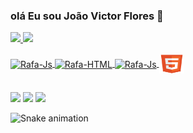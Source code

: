 ### olá Eu sou João Victor Flores 👋

<div>
  <a href="https://github.com/JVFlorees">
  <img height="180em" src="https://github-readme-stats.vercel.app/api?username=JVFlorees&show_icons=true&theme=dark&include_all_commits=true&count_private=true"/>
  <img height="180em" src="https://github-readme-stats.vercel.app/api/top-langs/?username=JVFlorees&layout=compact&langs_count=7&theme=dark"/>
</div>
<div style="display: inline_block"><br>
  <img align="center" alt="Rafa-Js" height="30" width="40" src="https://cdn.jsdelivr.net/gh/devicons/devicon/icons/c/c-original.svg" />
  <img align="center" alt="Rafa-HTML" height="30" width="40" src="https://cdn.jsdelivr.net/gh/devicons/devicon/icons/java/java-original.svg" />
  <img align="center" alt="Rafa-Js" height="30" width="40" src="https://cdn.jsdelivr.net/gh/devicons/devicon/icons/css3/css3-original.svg" />
  <img align="center" alt="Rafa-HTML" height="30" width="40" src="https://raw.githubusercontent.com/devicons/devicon/master/icons/html5/html5-original.svg"> 
</div>

##

<div> 
  <a href="https://www.instagram.com/jvflorees_/" target="_blank"><img src="https://img.shields.io/badge/-Instagram-%23E4405F?style=for-the-badge&logo=instagram&logoColor=white" target="_blank"></a> 
  <a href="https://www.linkedin.com/in/joão-victor-flores-costa-aa769817b/" target="_blank"><img src="https://img.shields.io/badge/-LinkedIn-%230077B5?style=for-the-badge&logo=linkedin&logoColor=white" target="_blank"></a>
  <a href="https://github.com/JVFlorees" target="_blank"><img src="https://img.shields.io/badge/GitHub-100000?style=for-the-badge&logo=github&logoColor=white"target="_blank"></a>
  
   ![Snake animation](https://github.com/JVFlorees/JVFlorees/blob/output/github-contribution-grid-snake.svg)
  
</div>

